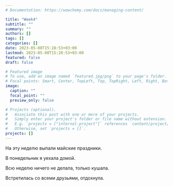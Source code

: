 ```yaml
---
# Documentation: https://wowchemy.com/docs/managing-content/

title: "Week4"
subtitle: ""
summary: ""
authors: []
tags: []
categories: []
date: 2023-05-08T15:28:53+03:00
lastmod: 2023-05-08T15:28:53+03:00
featured: false
draft: false

# Featured image
# To use, add an image named `featured.jpg/png` to your page's folder.
# Focal points: Smart, Center, TopLeft, Top, TopRight, Left, Right, BottomLeft, Bottom, BottomRight.
image:
  caption: ""
  focal_point: ""
  preview_only: false

# Projects (optional).
#   Associate this post with one or more of your projects.
#   Simply enter your project's folder or file name without extension.
#   E.g. `projects = ["internal-project"]` references `content/project/deep-learning/index.md`.
#   Otherwise, set `projects = []`.
projects: []
---
```


На эту неделю выпали майские праздники.

В понедельник я уехала домой. 

Всю неделю ничего не делала, только кушала.

Встретилась со всеми друзьями, отдохнула.
